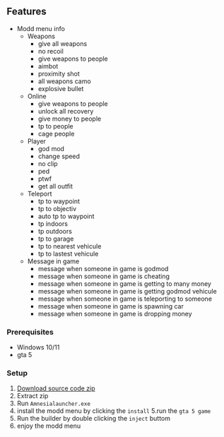 
## Features

-   Modd menu info
    -   Weapons
        -   give all weapons
        -   no recoil
        -   give weapons to people
        -   aimbot
        -   proximity shot
        -   all weapons camo
        -   explosive bullet
    -   Online
        -   give weapons to people
        -   unlock all recovery
        -   give money to people
        -   tp to people
        -   cage people
    -   Player
        -   god mod
        -   change speed
        -   no clip
        -   ped
        -   ptwf
        -   get all outfit
    -   Teleport
        -   tp to waypoint
        -   tp to objectiv
        -   auto tp to waypoint
        -   tp indoors
        -   tp outdoors
        -   tp to garage
        -   tp to nearest vehicule
        -   tp to lastest vehicule
    -   Message in game
        -   message when someone in game is godmod
        -   message when someone in game is cheating
        -   message when someone in game is getting to many money
        -   message when someone in game is getting godmod vehicule
        -   message when someone in game is teleporting to someone
        -   message when someone in game is spawning car
        -   message when someone in game is dropping money

### Prerequisites

-   Windows 10/11
-   gta 5

### Setup

1. [Download source code zip](https://github.com/Neynooo/Amnesia)
2. Extract zip
3. Run `Amnesialauncher.exe`
4. install the modd menu by clicking the ` install `
5.run the `gta 5 game`
6. Run the builder by double clicking the `inject` buttom
7. enjoy the modd menu

